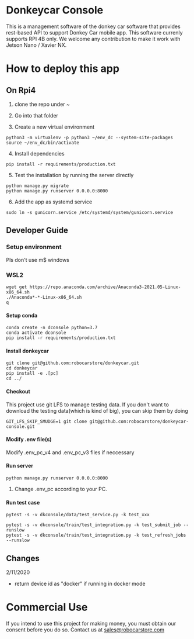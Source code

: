 # Donkeycar Console

This is a management software of the donkey car software that provides
rest-based API to support Donkey Car mobile app. This software currenly supports
RPI 4B only. We welcome any contribution to make it work with Jetson Nano /
Xavier NX.

# How to deploy this app

## On Rpi4

1. clone the repo under ~
2. Go into that folder

3. Create a new virtual environment

```
python3 -m virtualenv -p python3 ~/env_dc --system-site-packages
source ~/env_dc/bin/activate
```

4. Install dependencies

```
pip install -r requirements/production.txt
```

5. Test the installation by running the server directly

```
python manage.py migrate
python manage.py runserver 0.0.0.0:8000
```

6. Add the app as systemd service

```
sudo ln -s gunicorn.service /etc/systemd/system/gunicorn.service
```

## Developer Guide

### Setup environment

Pls don't use m$ windows

### WSL2
```angular2html
wget get https://repo.anaconda.com/archive/Anaconda3-2021.05-Linux-x86_64.sh
./Anaconda*-*-Linux-x86_64.sh
q
```

#### Setup conda

```
conda create -n dconsole python=3.7
conda activate dconsole
pip install -r requirements/production.txt
```
#### Install donkeycar
```
git clone git@github.com:robocarstore/donkeycar.git
cd donkeycar
pip install -e .[pc]
cd ../
```

#### Checkout

This project use git LFS to manage testing data. If you don't want to download the testing data(which is kind of big), you can skip them by doing

`GIT_LFS_SKIP_SMUDGE=1 git clone git@github.com:robocarstore/donkeycar-console.git`

#### Modify .env file(s)
Modify .env_pc_v4 and .env_pc_v3 files if neccessary

#### Run server

```
python manage.py runserver 0.0.0.0:8000
```

1. Change .env_pc according to your PC.

#### Run test case

```
pytest -s -v dkconsole/data/test_service.py -k test_xxx

pytest -s -v dkconsole/train/test_integration.py -k test_submit_job --runslow
pytest -s -v dkconsole/train/test_integration.py -k test_refresh_jobs --runslow
```

## Changes

2/11/2020

- return device id as "docker" if running in docker mode

# Commercial Use

If you intend to use this project for making money, you must obtain our consent before you do so. Contact us at sales@robocarstore.com
